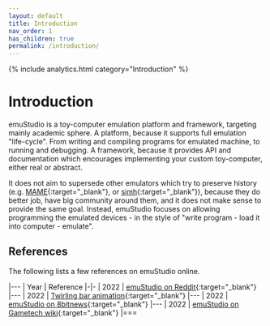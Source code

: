 ```yaml
---
layout: default
title: Introduction
nav_order: 1
has_children: true
permalink: /introduction/
---
```


{% include analytics.html category="Introduction" %}

# Introduction

emuStudio is a toy-computer emulation platform and framework, targeting mainly academic sphere. A platform, because it
supports full emulation "life-cycle". From writing and compiling programs for emulated machine, to running and
debugging. A framework, because it provides API and documentation which encourages implementing your custom
toy-computer, either real or abstract.

It does not aim to supersede other emulators which try to preserve history (e.g. [MAME][mame]{:target="_blank"},
or [simh][simh]{:target="_blank"}), because they do better job, have big community around them, and it does not make
sense to provide the same goal. Instead, emuStudio focuses on allowing programming the emulated devices - in the style
of "write program - load it into computer - emulate".


## References

The following lists a few references on emuStudio online.

|---
| Year | Reference
|-|-
| 2022 | [emuStudio on Reddit][reddit]{:target="_blank"}
|---
| 2022 | [Twirling bar animation][twirl]{:target="_blank"}
|---
| 2022 | [emuStudio on 8bitnews][8bitnews]{:target="_blank"}
|---
| 2022 | [emuStudio on Gametech wiki][gametechwiki]{:target="_blank"}
|===

[gametechwiki]: https://emulation.gametechwiki.com/index.php/Altair_8800
[8bitnews]: https://8bitnews.io/archive/2022-02-25/basic-in-js
[twirl]: https://www.youtube.com/watch?v=uxn-sF07_xY
[reddit]: https://www.reddit.com/r/asm/comments/t7e5ug/emustudio_8080z80_emulator_ide_and_framework/

[mame]: https://www.mamedev.org/
[simh]: https://github.com/simh/simh
[peterj]: https://github.com/vbmacher
[slavos]: https://kpi.fei.tuke.sk/sk/person/slavomir-simonak
[tuke]: https://www.tuke.sk
[tukesk]: https://goo.gl/maps/9hoGFpr5q17GxF9M6
